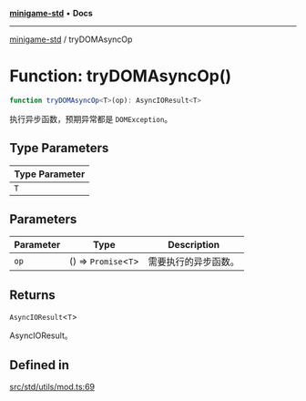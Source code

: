 [**minigame-std**](../README.md) • **Docs**

***

[minigame-std](../README.md) / tryDOMAsyncOp

# Function: tryDOMAsyncOp()

```ts
function tryDOMAsyncOp<T>(op): AsyncIOResult<T>
```

执行异步函数，预期异常都是 `DOMException`。

## Type Parameters

| Type Parameter |
| ------ |
| `T` |

## Parameters

| Parameter | Type | Description |
| ------ | ------ | ------ |
| `op` | () => `Promise`\<`T`\> | 需要执行的异步函数。 |

## Returns

`AsyncIOResult`\<`T`\>

AsyncIOResult。

## Defined in

[src/std/utils/mod.ts:69](https://github.com/JiangJie/minigame-std/blob/0b3f4c24a764d15c8d4cfbfab659d3f6c53dfd93/src/std/utils/mod.ts#L69)
